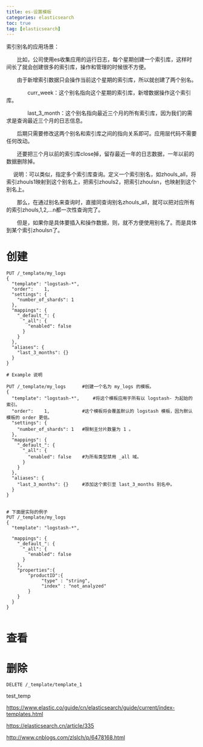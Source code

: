 ```yaml
---
title: es-设置模板
categories: elasticsearch   
toc: true  
tag: [elasticsearch]
---
```




索引别名的应用场景：

　　比如，公司使用es收集应用的运行日志，每个星期创建一个索引库，这样时间长了就会创建很多的索引库，操作和管理的时候很不方便。

　　由于新增索引数据只会操作当前这个星期的索引库，所以就创建了两个别名。

　　　　curr_week：这个别名指向这个星期的索引库，新增数据操作这个索引库。

　　　　last_3_month：这个别名指向最近三个月的所有索引库，因为我们的需求是查询最近三个月的日志信息。

　　后期只需要修改这两个别名和索引库之间的指向关系即可。应用层代码不需要任何改动。

　　还要把三个月以前的索引库close掉，留存最近一年的日志数据，一年以前的数据删除掉。

　  说明：可以类似，指定多个索引库查询。定义一个索引别名，如zhouls_all，将索引zhouls1映射到这个别名上，把索引zhouls2，把索引zhoulsn，也映射到这个别名上。

　　那么，在通过别名来查询时，直接同查询别名zhouls_all，就可以把对应所有的索引zhouls,1,2,...n都一次性查询完了。

 　　但是，如果你是具体要插入和操作数据，则，就不方便使用别名了。而是具体到某个索引zhoulsn了。


# 创建

```
PUT /_template/my_logs 
{
  "template": "logstash-*", 
  "order":    1, 
  "settings": {
    "number_of_shards": 1 
  },
  "mappings": {
    "_default_": { 
      "_all": {
        "enabled": false
      }
    }
  },
  "aliases": {
    "last_3_months": {} 
  }
}

# Example 说明

PUT /_template/my_logs 		#创建一个名为 my_logs 的模板。
{
  "template": "logstash-*", 	#将这个模板应用于所有以 logstash- 为起始的索引。
  "order":    1, 			#这个模板将会覆盖默认的 logstash 模板，因为默认模板的 order 更低。
  "settings": {
    "number_of_shards": 1 	#限制主分片数量为 1 。
  },
  "mappings": {
    "_default_": { 
      "_all": {
        "enabled": false	#为所有类型禁用 _all 域。
      }
    }
  },
  "aliases": {
    "last_3_months": {} 	#添加这个索引至 last_3_months 别名中。
  }
}


# 下面是实际的例子
PUT /_template/my_logs 
{
  "template": "logstash-*", 
 
  "mappings": {
    "_default_": { 
      "_all": {
        "enabled": false
      }
    },
    "properties":{
    	"productID":{
    		 "type" : "string",
             "index" : "not_analyzed" 
    	}
    }
  }
}


```

# 查看






# 删除

```
DELETE /_template/template_1

```



test_temp























https://www.elastic.co/guide/cn/elasticsearch/guide/current/index-templates.html

https://elasticsearch.cn/article/335

http://www.cnblogs.com/zlslch/p/6478168.html